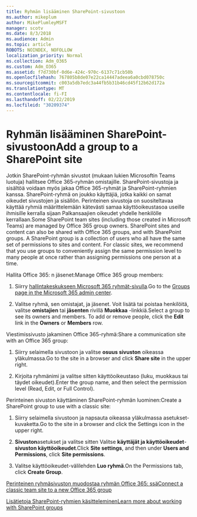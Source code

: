 ```yaml
---
title: Ryhmän lisääminen SharePoint-sivustoon
ms.author: mikeplum
author: MikePlumleyMSFT
manager: scotv
ms.date: 8/3/2018
ms.audience: Admin
ms.topic: article
ROBOTS: NOINDEX, NOFOLLOW
localization_priority: Normal
ms.collection: Adm_O365
ms.custom: Adm_O365
ms.assetid: f7d730bf-0d6e-424c-970c-6137c71cb50b
ms.openlocfilehash: 767805b8de07e22ca14447adeea6a0cbd078750c
ms.sourcegitcommit: c003a5db7edc3a44fb5b31b46cd45f12b62d172a
ms.translationtype: MT
ms.contentlocale: fi-FI
ms.lasthandoff: 02/22/2019
ms.locfileid: "30209374"
---
```

# <a name="add-a-group-to-a-sharepoint-site"></a><span data-ttu-id="c2199-102">Ryhmän lisääminen SharePoint-sivustoon</span><span class="sxs-lookup"><span data-stu-id="c2199-102">Add a group to a SharePoint site</span></span>

<span data-ttu-id="c2199-p101">Jotkin SharePoint-ryhmän sivustot (mukaan lukien Microsoftin Teams luotuja) hallitsee Office 365-ryhmän omistajille. SharePoint-sivustoja ja sisältöä voidaan myös jakaa Office 365-ryhmät ja SharePoint-ryhmien kanssa. SharePoint-ryhmä on joukko käyttäjiä, jotka kaikki on samat oikeudet sivustojen ja sisällön. Perinteinen sivustoja on suositeltavaa käyttää ryhmiä määrittelemään kätevästi samaa käyttöoikeustasoa useille ihmisille kerralla sijaan Palkansaajien oikeudet yhdelle henkilölle kerrallaan.</span><span class="sxs-lookup"><span data-stu-id="c2199-p101">Some SharePoint team sites (including those created in Microsoft Teams) are managed by Office 365 group owners. SharePoint sites and content can also be shared with Office 365 groups, and with SharePoint groups. A SharePoint group is a collection of users who all have the same set of permissions to sites and content. For classic sites, we recommend that you use groups to conveniently assign the same permission level to many people at once rather than assigning permissions one person at a time.</span></span>
  
<span data-ttu-id="c2199-107">Hallita Office 365: n jäsenet:</span><span class="sxs-lookup"><span data-stu-id="c2199-107">Manage Office 365 group members:</span></span>
  
1. <span data-ttu-id="c2199-108">Siirry [hallintakeskukseen Microsoft 365 ryhmät-sivulla](https://portal.office.com/adminportal/home#/groups).</span><span class="sxs-lookup"><span data-stu-id="c2199-108">Go to the [Groups page in the Microsoft 365 admin center](https://portal.office.com/adminportal/home#/groups).</span></span>
    
2. <span data-ttu-id="c2199-p102">Valitse ryhmä, sen omistajat, ja jäsenet. Voit lisätä tai poistaa henkilöitä, valitse **omistajien** tai **jäsenten** rivillä **Muokkaa** -linkkiä.</span><span class="sxs-lookup"><span data-stu-id="c2199-p102">Select a group to see its owners and members. To add or remove people, click the **Edit** link in the **Owners** or **Members** row.</span></span> 
    
<span data-ttu-id="c2199-111">Viestimissivusto jakaminen Office 365-ryhmä:</span><span class="sxs-lookup"><span data-stu-id="c2199-111">Share a communication site with an Office 365 group:</span></span>
  
1. <span data-ttu-id="c2199-112">Siirry selaimella sivustoon ja valitse **osuus sivuston** oikeassa yläkulmassa.</span><span class="sxs-lookup"><span data-stu-id="c2199-112">Go to the site in a browser and click **Share site** in the upper right.</span></span> 
    
2. <span data-ttu-id="c2199-113">Kirjoita ryhmänimi ja valitse sitten käyttöoikeustaso (luku, muokkaus tai täydet oikeudet).</span><span class="sxs-lookup"><span data-stu-id="c2199-113">Enter the group name, and then select the permission level (Read, Edit, or Full Control).</span></span>
    
<span data-ttu-id="c2199-114">Perinteinen sivuston käyttäminen SharePoint-ryhmän luominen:</span><span class="sxs-lookup"><span data-stu-id="c2199-114">Create a SharePoint group to use with a classic site:</span></span>
  
1. <span data-ttu-id="c2199-115">Siirry selaimella sivustoon ja napsauta oikeassa yläkulmassa asetukset-kuvaketta.</span><span class="sxs-lookup"><span data-stu-id="c2199-115">Go to the site in a browser and click the Settings icon in the upper right.</span></span>
    
2. <span data-ttu-id="c2199-116">**Sivuston**asetukset ja valitse sitten Valitse **käyttäjät ja käyttöoikeudet**- **sivuston käyttöoikeudet**.</span><span class="sxs-lookup"><span data-stu-id="c2199-116">Click **Site settings**, and then under **Users and Permissions**, click **Site permissions**.</span></span>
    
3. <span data-ttu-id="c2199-117">Valitse käyttöoikeudet-välilehden **Luo ryhmä**.</span><span class="sxs-lookup"><span data-stu-id="c2199-117">On the Permissions tab, click **Create Group**.</span></span>
    
[<span data-ttu-id="c2199-118">Perinteinen ryhmäsivuston muodostaa ryhmän Office 365: ssä</span><span class="sxs-lookup"><span data-stu-id="c2199-118">Connect a classic team site to a new Office 365 group</span></span>](https://go.microsoft.com/fwlink/?linkid=2008654)
  
[<span data-ttu-id="c2199-119">Lisätietoja SharePoint-ryhmien käsitteleminen</span><span class="sxs-lookup"><span data-stu-id="c2199-119">Learn more about working with SharePoint groups</span></span>](https://go.microsoft.com/fwlink/?linkid=874658)
  

